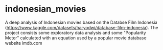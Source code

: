 # indonesian_movies
A deep analysis of Indonesian movies based on the Databse Film Indonesia (https://www.kaggle.com/datasets/haryodwi/database-film-indonesia).
The project consists some exploratory data analysis and some "Popularity Meter" calculated with an equation used by a popular movie database website imdb.com
